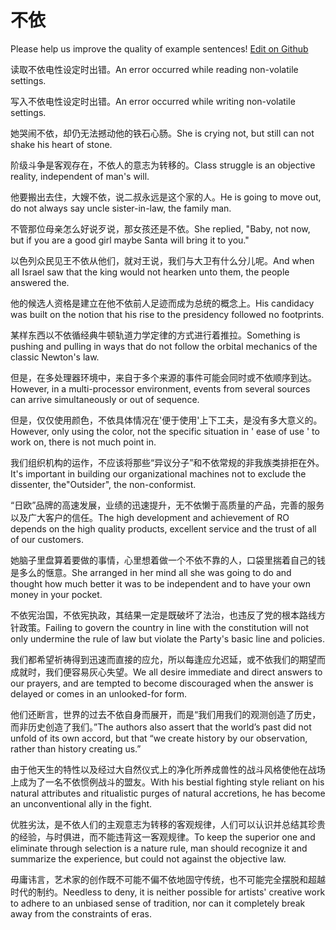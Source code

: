 # 不依

Please help us improve the quality of example sentences! [Edit on Github](https://github.com/jiyushe/jiyu-example-sentence-source/blob/main/chinese/buyi_1.md)

<p><span class="chinese">读取不依电性设定时出错。</span><span class="english">An error occurred while reading non-volatile settings.</span></p>

<p><span class="chinese">写入不依电性设定时出错。</span><span class="english">An error occurred while writing non-volatile settings.</span></p>

<p><span class="chinese">她哭闹不依，却仍无法撼动他的铁石心肠。</span><span class="english">She is crying not, but still can not shake his heart of stone.</span></p>

<p><span class="chinese">阶级斗争是客观存在，不依人的意志为转移的。</span><span class="english">Class struggle is an objective reality, independent of man's will.</span></p>

<p><span class="chinese">他要搬出去住，大嫂不依，说二叔永远是这个家的人。</span><span class="english">He is going to move out, do not always say uncle sister-in-law, the family man.</span></p>

<p><span class="chinese">不管那位母亲怎么好说歹说，那女孩还是不依。</span><span class="english">She replied, "Baby, not now, but if you are a good girl maybe Santa will bring it to you."</span></p>

<p><span class="chinese">以色列众民见王不依从他们，就对王说，我们与大卫有什么分儿呢。</span><span class="english">And when all Israel saw that the king would not hearken unto them, the people answered the.</span></p>

<p><span class="chinese">他的候选人资格是建立在他不依前人足迹而成为总统的概念上。</span><span class="english">His candidacy was built on the notion that his rise to the presidency followed no footprints.</span></p>

<p><span class="chinese">某样东西以不依循经典牛顿轨道力学定律的方式进行着推拉。</span><span class="english">Something is pushing and pulling in ways that do not follow the orbital mechanics of the classic Newton's law.</span></p>

<p><span class="chinese">但是，在多处理器环境中，来自于多个来源的事件可能会同时或不依顺序到达。</span><span class="english">However, in a multi-processor environment, events from several sources can arrive simultaneously or out of sequence.</span></p>

<p><span class="chinese">但是，仅仅使用颜色，不依具体情况在'便于使用'上下工夫，是没有多大意义的。</span><span class="english">However, only using the color, not the specific situation in ' ease of use ' to work on, there is not much point in.</span></p>

<p><span class="chinese">我们组织机构的运作，不应该将那些“异议分子”和不依常规的非我族类排拒在外。</span><span class="english">It's important in building our organizational machines not to exclude the dissenter, the"Outsider", the non-conformist.</span></p>

<p><span class="chinese">“日欧”品牌的高速发展，业绩的迅速提升，无不依懒于高质量的产品，完善的服务以及广大客户的信任。</span><span class="english">The high development and achievement of RO depends on the high quality products, excellent service and the trust of all of our customers.</span></p>

<p><span class="chinese">她脑子里盘算着要做的事情，心里想着做一个不依不靠的人，口袋里揣着自己的钱是多么的惬意。</span><span class="english">She arranged in her mind all she was going to do and thought how much better it was to be independent and to have your own money in your pocket.</span></p>

<p><span class="chinese">不依宪治国，不依宪执政，其结果一定是既破坏了法治，也违反了党的根本路线方针政策。</span><span class="english">Failing to govern the country in line with the constitution will not only undermine the rule of law but violate the Party's basic line and policies.</span></p>

<p><span class="chinese">我们都希望祈祷得到迅速而直接的应允，所以每逢应允迟延，或不依我们的期望而成就时，我们便容易灰心失望。</span><span class="english">We all desire immediate and direct answers to our prayers, and are tempted to become discouraged when the answer is delayed or comes in an unlooked-for form.</span></p>

<p><span class="chinese">他们还断言，世界的过去不依自身而展开，而是“我们用我们的观测创造了历史，而非历史创造了我们。”</span><span class="english">The authors also assert that the world’s past did not unfold of its own accord, but that “we create history by our observation, rather than history creating us.”</span></p>

<p><span class="chinese">由于他天生的特性以及经过大自然仪式上的净化所养成兽性的战斗风格使他在战场上成为了一名不依惯例战斗的盟友。</span><span class="english">With his bestial fighting style reliant on his natural attributes and ritualistic purges of natural accretions, he has become an unconventional ally in the fight.</span></p>

<p><span class="chinese">优胜劣汰，是不依人们的主观意志为转移的客观规律，人们可以认识并总结其珍贵的经验，与时俱进，而不能违背这一客观规律。</span><span class="english">To keep the superior one and eliminate through selection is a nature rule, man should recognize it and summarize the experience, but could not against the objective law.</span></p>

<p><span class="chinese">毋庸讳言，艺术家的创作既不可能不偏不依地固守传统，也不可能完全摆脱和超越时代的制约。</span><span class="english">Needless to deny, it is neither possible for artists' creative work to adhere to an unbiased sense of tradition, nor can it completely break away from the constraints of eras.</span></p>

